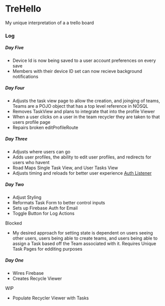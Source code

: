 # TreHello
My unique interpretation of a a trello board

### Log

##### Day Five
* Device Id is now being saved to a user account preferences on every save
* Members with their device ID set can now recieve background notifications

##### Day Four
* Adjusts the task view page to allow the creation, and joinging of teams, Teams are a POJO object that has a top level reference in NOSQL
* Removes TaskView and plans to integrate that into the profile Viewer
* When a user clicks on a user in the team recycler they are taken to that users profile page
* Repairs broken editProfileRoute

##### Day Three
* Adjusts where users can go
* Adds user profiles, the ability to edit user profiles, and redirects for users who havent
* Road Maps Single Task View, and User Tasks View
* Adjusts timing and reloads for better user experience
[Auth Listener](https://stackoverflow.com/questions/42571618/how-to-make-a-user-sign-out-in-firebase)

##### Day Two
* Adjust Styling
* Reformats Task Form to better control inputs
* Sets up Firebase Auth for Email
* Toggle Button for Log Actions

Blocked
* My desired approach for setting state is dependent on users seeing other users, users being able to create teams, and users being able to assign a Task based off the Team associated with it. Requires Unique Task Pages for edditing purposes

##### Day One
* Wires Firebase
* Creates Recycle Viewer

WIP
* Populate Recycler Viewer with Tasks

